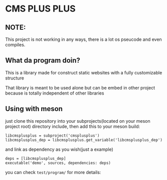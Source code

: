 # CMS PLUS PLUS

## NOTE:

This project is not working in any ways, there is a lot os pseucode and even compiles.


## What da program doin?

This is a library made for construct static websites with a fully customizable structure

That library is meant to be used alone but can be embed in other project because is totally independent of other libraries

## Using with meson

just clone this repository into your subprojects(located on your meson project root) directory include, then add this to your meson build:


```meson
libcmsplusplus = subproject('cmsplusplus')
libcmsplusplus_dep = libcmsplusplus.get_variable('libcmsplusplus_dep')

```

and link as dependency as you wish(just a example)

```meson
deps = [libcmsplusplus_dep]
executable('demo', sources, dependencies: deps)
```

you can check `test/program/` for more details:

